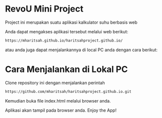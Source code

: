 # RevoU Mini Project
Project ini merupakan suatu aplikasi kalkulator suhu berbasis web 

Anda dapat mengakses aplikasi tersebut melalui web berikut:
```bash
https://mharitsah.github.io/haritsahproject.github.io/
```

atau anda juga dapat menjalankannya di local PC anda dengan cara berikut:

# Cara Menjalankan di Lokal PC
Clone repository ini dengan menjalankan perintah 
```bash
https://github.com/mharitsah/haritsahproject.github.io.git
```

Kemudian buka file index.html melalui browser anda.

Aplikasi akan tampil pada browser anda. Enjoy the App!
